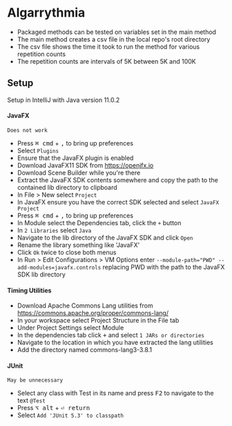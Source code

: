 Algarrythmia
============

* Packaged methods can be tested on variables set in the main method
* The main method creates a csv file in the local repo's root directory
* The csv file shows the time it took to run the method for various repetition counts
* The repetition counts are intervals of 5K between 5K and 100K

## Setup

Setup in IntelliJ with Java version 11.0.2

#### JavaFX

```
Does not work
```

* Press <kbd>⌘ cmd</kbd> + <kbd>,</kbd> to bring up preferences
* Select `Plugins`
* Ensure that the JavaFX plugin is enabled
* Download JavaFX11 SDK from https://openjfx.io
* Download Scene Builder while you're there
* Extract the JavaFX SDK contents somewhere and copy the path to the contained lib directory to clipboard
* In File > New select `Project`
* In JavaFX ensure you have the correct SDK selected and select `JavaFX Project`
* Press <kbd>⌘ cmd</kbd> + <kbd>,</kbd> to bring up preferences
* In Module select the Dependencies tab, click the `+` button
* In `2 Libraries` select `Java`
* Navigate to the lib directory of the JavaFX SDK and click `Open`
* Rename the library something like 'JavaFX'
* Click `Ok` twice to close both menus
* In Run > Edit Configurations > VM Options enter `--module-path="PWD" --add-modules=javafx.controls` replacing PWD with the path to the JavaFX SDK lib directory


#### Timing Utilities

* Download Apache Commons Lang utilities from https://commons.apache.org/proper/commons-lang/
* In your workspace select Project Structure in the File tab
* Under Project Settings select Module
* In the dependencies tab click <kbd>+</kbd> and select `1 JARs or directories`
* Navigate to the location in which you have extracted the lang utilities
* Add the directory named commons-lang3-3.8.1

#### JUnit

```
May be unnecessary
```

* Select any class with Test in its name and press <kbd>F2</kbd> to navigate to the text `@Test`
* Press <kbd>⌥ alt</kbd> + <kbd>⏎ return</kbd>
* Select `Add 'JUnit 5.3' to classpath`


